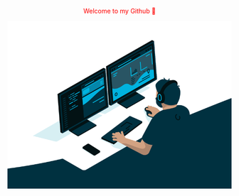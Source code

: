<p align="center"> 
  <font color="red">Welcome to my Github 👋</font>
</p>   


<img src="https://github.com/willow017/willow017/blob/main/images/code.gif" align="right" width="600"/>

<!--
**willow017/willow017** is a ✨ _special_ ✨ repository because its `README.md` (this file) appears on your GitHub profile.

Here are some ideas to get you started:

- 🔭 I’m currently working on ...
- 🌱 I’m currently learning ...
- 👯 I’m looking to collaborate on ...
- 🤔 I’m looking for help with ...
- 💬 Ask me about ...
- 📫 How to reach me: ...
- 😄 Pronouns: ...
- ⚡ Fun fact: ...
-->
